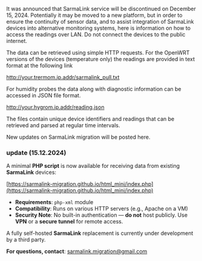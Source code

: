 It was announced that SarmaLink service will be discontinued on December 15, 2024. Potentially it may be moved to a new platform, but in order to ensure the continuity of sensor data, and to assist integration of SarmaLink devices into alternative monitoring systems, here is information on how to access the readings over LAN. Do not connect the devices to the public internet.

The data can be retrieved using simple HTTP requests. For the OpenWRT versions of the devices (temperature only) the readings are provided in text format at the following link

http://your.trermom.ip.addr/sarmalink_pull.txt

For humidity probes the data along with diagnostic information can be accessed in JSON file format.

http://your.hygrom.ip.addr/reading.json

The files contain unique device identifiers and readings that can be retrieved and parsed at regular time intervals.

New updates on SarmaLink migration will be posted here.

### update (15.12.2024)

A minimal **PHP script** is now available for receiving data from existing **SarmaLink** devices:

[https://sarmalink-migration.github.io/html_mini/index.php](https://sarmalink-migration.github.io/html_mini/index.php)

- **Requirements**: `php-xml` module
- **Compatibility**: Runs on various HTTP servers (e.g., Apache on a VM)
- **Security Note**: No built-in authentication — **do not** host publicly. Use **VPN** or a **secure tunnel** for remote access.

A fully self-hosted **SarmaLink** replacement is currently under development by a third party.

**For questions, contact**: [sarmalink.migration@gmail.com](mailto:sarmalink.migration@gmail.com)

